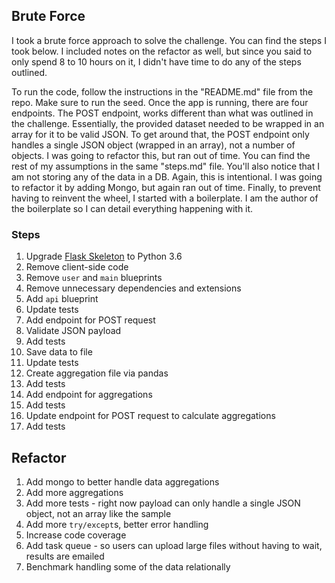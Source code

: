 ## Brute Force

I took a brute force approach to solve the challenge. You can find the steps I took below. I included notes on the refactor as well, but since you said to only spend 8 to 10 hours on it, I didn't have time to do any of the steps outlined.

To run the code, follow the instructions in the "README.md" file from the repo. Make sure to run the seed. Once the app is running, there are four endpoints. The POST endpoint, works different than what was outlined in the challenge. Essentially, the provided dataset needed to be wrapped in an array for it to be valid JSON. To get around that, the POST endpoint only handles a single JSON object (wrapped in an array), not a number of objects. I was going to refactor this, but ran out of time. You can find the rest of my assumptions in the same "steps.md" file. You'll also notice that I am not storing any of the data in a DB. Again, this is intentional. I was going to refactor it by adding Mongo, but again ran out of time. Finally, to prevent having to reinvent the wheel, I started with a boilerplate. I am the author of the boilerplate so I can detail everything happening with it.  

### Steps

1. Upgrade [Flask Skeleton](https://github.com/realpython/flask-skeleton) to Python 3.6
1. Remove client-side code
1. Remove `user` and `main` blueprints
1. Remove unnecessary dependencies and extensions
1. Add `api` blueprint
1. Update tests
1. Add endpoint for POST request
1. Validate JSON payload
1. Add tests
1. Save data to file
1. Update tests
1. Create aggregation file via pandas
1. Add tests
1. Add endpoint for aggregations
1. Add tests
1. Update endpoint for POST request to calculate aggregations
1. Add tests

## Refactor

1. Add mongo to better handle data aggregations
1. Add more aggregations
1. Add more tests - right now payload can only handle a single JSON object, not an array like the sample
1. Add more `try/except`s, better error handling
1. Increase code coverage
1. Add task queue - so users can upload large files without having to wait, results are emailed
1. Benchmark handling some of the data relationally
